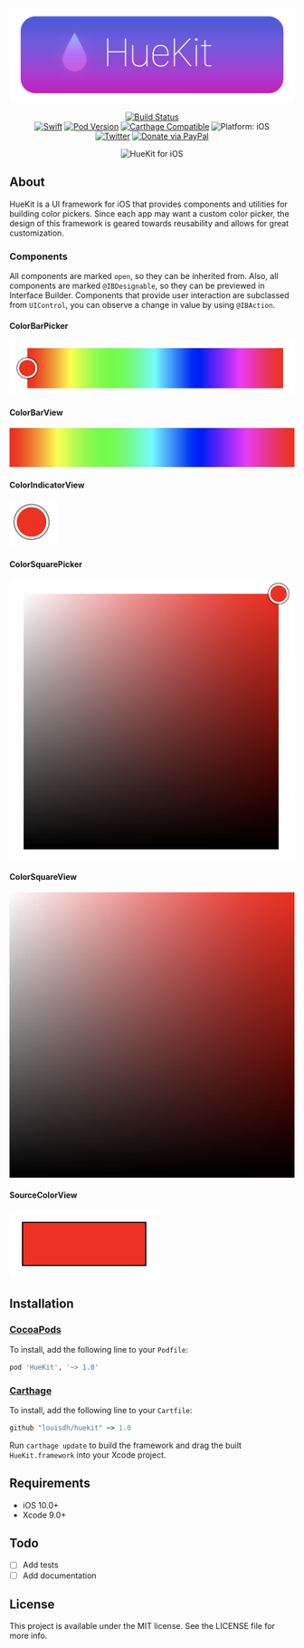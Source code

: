 <p align="center">
<img src="readme-resources/hero@2x.png" style="max-height: 300px;" alt="HueKit for iOS">
</p>

<p align="center">
<a href="https://travis-ci.org/louisdh/huekit"><img src="https://travis-ci.org/louisdh/huekit.svg?branch=master" style="max-height: 300px;" alt="Build Status"/></a>
<br>
<a href="https://developer.apple.com/swift/"><img src="https://img.shields.io/badge/Swift-4.0-orange.svg?style=flat" style="max-height: 300px;" alt="Swift"/></a>
<a href="https://cocoapods.org/pods/HueKit"><img src="https://img.shields.io/cocoapods/v/HueKit.svg" style="max-height: 300px;" alt="Pod Version"/></a>
<a href="https://github.com/Carthage/Carthage"><img src="https://img.shields.io/badge/Carthage-compatible-4bc51d.svg?style=flat" style="max-height: 300px;" alt="Carthage Compatible"/></a>
<img src="https://img.shields.io/badge/platform-iOS-lightgrey.svg" style="max-height: 300px;" alt="Platform: iOS">
<br>
<a href="http://twitter.com/LouisDhauwe"><img src="https://img.shields.io/badge/Twitter-@LouisDhauwe-blue.svg?style=flat" style="max-height: 300px;" alt="Twitter"/></a>
<a href="https://paypal.me/louisdhauwe"><img src="https://img.shields.io/badge/Donate-PayPal-green.svg?style=flat" alt="Donate via PayPal"/></a>
</p>

<p align="center">
<img src="readme-resources/example.gif" style="max-height: 1480px;" alt="HueKit for iOS">
</p>


## About
HueKit is a UI framework for iOS that provides components and utilities for building color pickers. Since each app may want a custom color picker, the design of this framework is geared towards reusability and allows for great customization.

### Components
All components are marked `open`, so they can be inherited from. Also, all components are marked `@IBDesignable`, so they can be previewed in Interface Builder. Components that provide user interaction are subclassed from `UIControl`, you can observe a change in value by using `@IBAction`.

#### ColorBarPicker
![](readme-resources/components/ColorBarPicker.png)

#### ColorBarView
![](readme-resources/components/ColorBarView.png)

#### ColorIndicatorView
![](readme-resources/components/ColorIndicatorView.png)

#### ColorSquarePicker
![](readme-resources/components/ColorSquarePicker.png)

#### ColorSquareView
![](readme-resources/components/ColorSquareView.png)

#### SourceColorView
![](readme-resources/components/SourceColorView.png)


## Installation

### [CocoaPods](http://cocoapods.org)

To install, add the following line to your ```Podfile```:

```ruby
pod 'HueKit', '~> 1.0'
```

### [Carthage](https://github.com/Carthage/Carthage)
To install, add the following line to your ```Cartfile```:

```ruby
github "louisdh/huekit" ~> 1.0
```
Run ```carthage update``` to build the framework and drag the built ```HueKit.framework``` into your Xcode project.



## Requirements

* iOS 10.0+
* Xcode 9.0+

## Todo 

- [ ] Add tests
- [ ] Add documentation
 
## License

This project is available under the MIT license. See the LICENSE file for more info.
